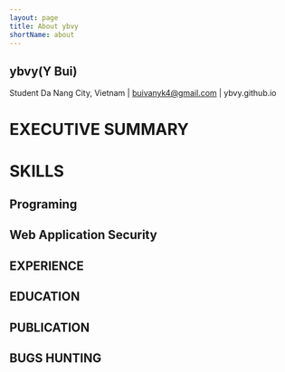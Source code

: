 ```yaml
---
layout: page
title: About ybvy
shortName: about
---
```


## ybvy(Y Bui)
Student
Da Nang City, Vietnam | buivanyk4@gmail.com | ybvy.github.io

# EXECUTIVE SUMMARY

# SKILLS
## Programing

## Web Application Security

## EXPERIENCE

## EDUCATION

## PUBLICATION

## BUGS HUNTING